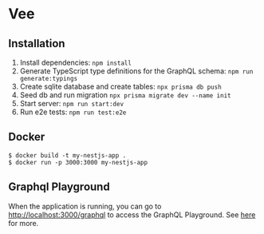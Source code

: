# Vee

## Installation

1. Install dependencies: `npm install`
2. Generate TypeScript type definitions for the GraphQL schema: `npm run generate:typings`
3. Create sqlite database and create tables: `npx prisma db push`
4. Seed db and run migration `npx prisma migrate dev --name init`
5. Start server: `npm run start:dev`
6. Run e2e tests: `npm run test:e2e`

## Docker

```
$ docker build -t my-nestjs-app .
$ docker run -p 3000:3000 my-nestjs-app
```

## Graphql Playground

When the application is running, you can go to [http://localhost:3000/graphql](http://localhost:3000/graphql) to access the GraphQL Playground.  See [here](https://docs.nestjs.com/graphql/quick-start#playground) for more.
